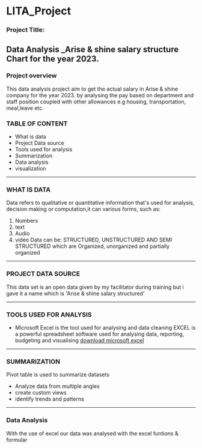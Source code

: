 # LITA_Project

### Project Title:
Data Analysis
_Arise & shine salary structure Chart for the year 2023.
---
### Project overview
This data analysis project aim to get the actual salary in Arise & shine company for the year 2023. by analysing the pay based on department and staff position coupled with other allowances e.g housing, transportation, meal,leave etc.

### TABLE OF CONTENT

- What is data
- Project Data source
- Tools used for analysis
- Summarization
- Data analysis
- visualization

---
### WHAT IS DATA

Data refers to qualitative or quantitative information that's used for analysis, decision making or computation,it can various forms, such as:
1. Numbers
2. text
3. Audio
4. video
Data can be: STRUCTURED, UNSTRUCTURED AND SEMI STRUCTURED which are Organized, unorganized and partially organized
---
### PROJECT DATA SOURCE

This data set is an open data given by my facilitator during training but i gave it a name which is 'Arise & shine salary structured'

---
### TOOLS USED FOR ANALYSIS

- Microsoft Excel is the tool used for analysing and data cleaning
EXCEL is a powerful spreadsheet software used for analysing data, reporting, budgeting and visualising
[download microsoft excel](https://www.google.com/search?q=microsoft+excel+download&oq=&gs_lcrp=EgZjaHJvbWUqBggBEEUYOzIMCAAQRRg5GLEDGIAEMgYIARBFGDsyBwgCEAAYgAQyBwgDEAAYgAQyBwgEEAAYgAQyBwgFEAAYgAQyBwgGEAAYgAQyBggHEEUYPNIBCTE1NTAyajBqN6gCALACAA&sourceid=chrome&ie=UTF-8)
  
---
### SUMMARIZATION

Pivot table is used to summarize datasets
- Analyze data from multiple angles
- create custom views
- identify trends and patterns

---
### Data Analysis

With the use of excel our data was analysed with the excel funtions & formular






